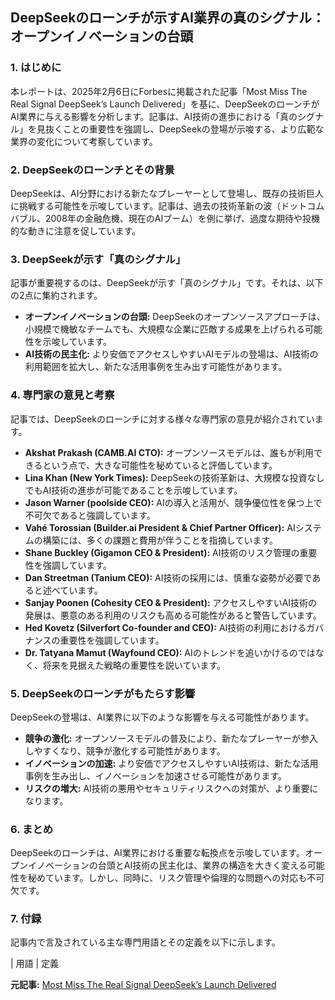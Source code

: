 ## DeepSeekのローンチが示すAI業界の真のシグナル：オープンイノベーションの台頭

### 1. はじめに

本レポートは、2025年2月6日にForbesに掲載された記事「Most Miss The Real Signal DeepSeek’s Launch Delivered」を基に、DeepSeekのローンチがAI業界に与える影響を分析します。記事は、AI技術の進歩における「真のシグナル」を見抜くことの重要性を強調し、DeepSeekの登場が示唆する、より広範な業界の変化について考察しています。

### 2. DeepSeekのローンチとその背景

DeepSeekは、AI分野における新たなプレーヤーとして登場し、既存の技術巨人に挑戦する可能性を示唆しています。記事は、過去の技術革新の波（ドットコムバブル、2008年の金融危機、現在のAIブーム）を例に挙げ、過度な期待や投機的な動きに注意を促しています。

### 3. DeepSeekが示す「真のシグナル」

記事が重要視するのは、DeepSeekが示す「真のシグナル」です。それは、以下の2点に集約されます。

* **オープンイノベーションの台頭:** DeepSeekのオープンソースアプローチは、小規模で機敏なチームでも、大規模な企業に匹敵する成果を上げられる可能性を示唆しています。
* **AI技術の民主化:** より安価でアクセスしやすいAIモデルの登場は、AI技術の利用範囲を拡大し、新たな活用事例を生み出す可能性があります。

### 4. 専門家の意見と考察

記事では、DeepSeekのローンチに対する様々な専門家の意見が紹介されています。

* **Akshat Prakash (CAMB.AI CTO):** オープンソースモデルは、誰もが利用できるという点で、大きな可能性を秘めていると評価しています。
* **Lina Khan (New York Times):** DeepSeekの技術革新は、大規模な投資なしでもAI技術の進歩が可能であることを示唆しています。
* **Jason Warner (poolside CEO):** AIの導入と活用が、競争優位性を保つ上で不可欠であると強調しています。
* **Vahé Torossian (Builder.ai President & Chief Partner Officer):** AIシステムの構築には、多くの課題と費用が伴うことを指摘しています。
* **Shane Buckley (Gigamon CEO & President):** AI技術のリスク管理の重要性を強調しています。
* **Dan Streetman (Tanium CEO):** AI技術の採用には、慎重な姿勢が必要であると述べています。
* **Sanjay Poonen (Cohesity CEO & President):** アクセスしやすいAI技術の発展は、悪意のある利用のリスクも高める可能性があると警告しています。
* **Hed Kovetz (Silverfort Co-founder and CEO):** AI技術の利用におけるガバナンスの重要性を強調しています。
* **Dr. Tatyana Mamut (Wayfound CEO):** AIのトレンドを追いかけるのではなく、将来を見据えた戦略の重要性を説いています。

### 5. DeepSeekのローンチがもたらす影響

DeepSeekの登場は、AI業界に以下のような影響を与える可能性があります。

* **競争の激化:** オープンソースモデルの普及により、新たなプレーヤーが参入しやすくなり、競争が激化する可能性があります。
* **イノベーションの加速:** より安価でアクセスしやすいAI技術は、新たな活用事例を生み出し、イノベーションを加速させる可能性があります。
* **リスクの増大:** AI技術の悪用やセキュリティリスクへの対策が、より重要になります。

### 6. まとめ

DeepSeekのローンチは、AI業界における重要な転換点を示唆しています。オープンイノベーションの台頭とAI技術の民主化は、業界の構造を大きく変える可能性を秘めています。しかし、同時に、リスク管理や倫理的な問題への対応も不可欠です。

### 7. 付録

記事内で言及されている主な専門用語とその定義を以下に示します。

| 用語 | 定義 

**元記事:** [Most Miss The Real Signal DeepSeek’s Launch Delivered](https://www.forbes.com/sites/alexanderpuutio/2025/02/06/most-miss-the-real-signal-deepseeks-launch-delivered/)